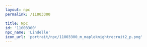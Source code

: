 ```yaml
---
layout: npc
permalink: /11003300

title: Npc
id: '11003300'
npc_name: 'Lindelle'
icon_url: 'portrait/npc/11003300_m_mapleknightrecruit2_p.png'
---
```

